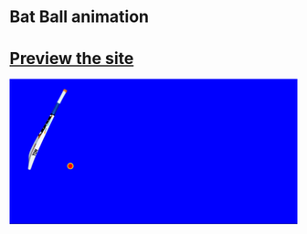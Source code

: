 # Bat Ball animation

# [Preview the site](https://alsiam.github.io/web-projects/bat-ball)

![image info](../assets/images/bat-ball.png)
